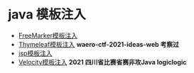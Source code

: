 # java 模板注入

+ [FreeMarker模板注入](FreeMarker)
+ [Thymeleaf模板注入](Thymeleaf) **waero-ctf-2021-ideas-web 考察过**
+ [jsp模板注入](jsp)
+ [Velocity模板注入](Velocity)  **2021 四川省比赛省赛非攻Java logiclogic**

